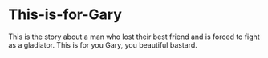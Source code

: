 # This-is-for-Gary
This is the story about a man who lost their best friend and is forced to fight as a gladiator. This is for you Gary, you beautiful bastard.
